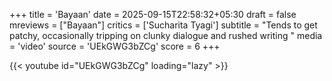 +++
title = 'Bayaan'
date = 2025-09-15T22:58:32+05:30
draft = false
mreviews = ["Bayaan"]
critics = ['Sucharita Tyagi']
subtitle = "Tends to get patchy, occasionally tripping on clunky dialogue and rushed writing "
media = 'video'
source = 'UEkGWG3bZCg'
score = 6
+++

{{< youtube id="UEkGWG3bZCg" loading="lazy" >}}
